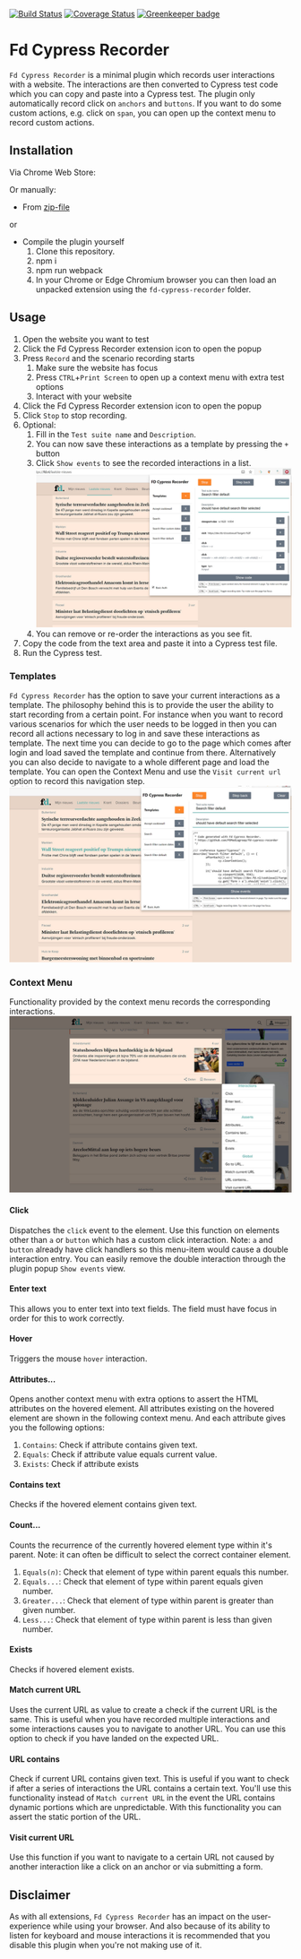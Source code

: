 [![Build Status](https://travis-ci.org/FDMediagroep/fd-cypress-recorder.svg?branch=master)](https://travis-ci.org/FDMediagroep/fd-cypress-recorder)
[![Coverage Status](https://coveralls.io/repos/github/FDMediagroep/fd-cypress-recorder/badge.svg?branch=master)](https://coveralls.io/github/FDMediagroep/fd-cypress-recorder?branch=master)
[![Greenkeeper badge](https://badges.greenkeeper.io/FDMediagroep/fd-cypress-recorder.svg)](https://greenkeeper.io/)

# Fd Cypress Recorder

`Fd Cypress Recorder` is a minimal plugin which records user interactions with a website. The interactions are then converted to Cypress test code which you can copy and paste into a Cypress test.
The plugin only automatically record click on `anchors` and `buttons`. If you want to do some custom actions, e.g. click on `span`, you can open up the context menu to record custom actions.

## Installation

Via Chrome Web Store: 

Or manually:
* From [zip-file](https://github.com/FDMediagroep/fd-cypress-recorder/releases/latest)

or

* Compile the plugin yourself
    1. Clone this repository.
    1. npm i
    1. npm run webpack
    1. In your Chrome or Edge Chromium browser you can then load an unpacked extension using the `fd-cypress-recorder` folder.

## Usage

1. Open the website you want to test
1. Click the Fd Cypress Recorder extension icon to open the popup
1. Press `Record` and the scenario recording starts
    1. Make sure the website has focus
    1. Press `CTRL`+`Print Screen` to open up a context menu with extra test options
    1. Interact with your website
1. Click the Fd Cypress Recorder extension icon to open the popup
1. Click `Stop` to stop recording.
1. Optional:
    1. Fill in the `Test suite name` and `Description`.
    1. You can now save these interactions as a template by pressing the `+` button
    1. Click `Show events` to see the recorded interactions in a list.
    ![Events](/fd-cypress-recorder/screenshot3.jpg?raw=true "Events")
    1. You can remove or re-order the interactions as you see fit.
1. Copy the code from the text area and paste it into a Cypress test file.
1. Run the Cypress test.


### Templates
`Fd Cypress Recorder` has the option to save your current interactions as a template. The philosophy behind this is to provide the user the ability to start recording from a certain point.
For instance when you want to record various scenarios for which the user needs to be logged in then you can record all actions necessary to log in and save these interactions as template. The next time you can decide to go to the page which comes after login and load saved the template and continue from there.
Alternatively you can also decide to navigate to a whole different page and load the template. You can open the Context Menu and use the `Visit current url` option to record this navigation step.
![Templates](/fd-cypress-recorder/screenshot2.jpg?raw=true "Templates")


### Context Menu
Functionality provided by the context menu records the corresponding interactions.
![Context Menu](/fd-cypress-recorder/screenshot.jpg?raw=true "Context Menu")

#### Click
Dispatches the `click` event to the element. Use this function on elements other than `a` or `button` which has a custom click interaction.
Note: `a` and `button` already have click handlers so this menu-item would cause a double interaction entry. You can easily remove the double interaction through the plugin popup `Show events` view.

#### Enter text
This allows you to enter text into text fields. The field must have focus in order for this to work correctly.

#### Hover
Triggers the mouse `hover` interaction.

#### Attributes...
Opens another context menu with extra options to assert the HTML attributes on the hovered element. All attributes existing on the hovered element are shown in the following context menu. And each attribute gives you the following options:
1. `Contains`: Check if attribute contains given text.
1. `Equals`: Check if attribute value equals current value.
1. `Exists`: Check if attribute exists

#### Contains text
Checks if the hovered element contains given text.

#### Count...
Counts the recurrence of the currently hovered element type within it's parent.
Note: it can often be difficult to select the correct container element.
1. `Equals(`_`n`_`)`: Check that element of type within parent equals this number.
1. `Equals...`: Check that element of type within parent equals given number.
1. `Greater...`: Check that element of type within parent is greater than given number.
1. `Less...`: Check that element of type within parent is less than given number.

#### Exists
Checks if hovered element exists.

#### Match current URL
Uses the current URL as value to create a check if the current URL is the same. This is useful when you have recorded multiple interactions and some interactions causes you to navigate to another URL. You can use this option to check if you have landed on the expected URL.

#### URL contains
Check if current URL contains given text. This is useful if you want to check if after a series of interactions the URL contains a certain text. You'll use this functionality instead of `Match current URL` in the event the URL contains dynamic portions which are unpredictable. With this functionality you can assert the static portion of the URL.

#### Visit current URL
Use this function if you want to navigate to a certain URL not caused by another interaction like a click on an anchor or via submitting a form.

## Disclaimer

As with all extensions, `Fd Cypress Recorder` has an impact on the user-experience while using your browser. And also because of its ability to listen for keyboard and mouse interactions it is recommended that you disable this plugin when you're not making use of it. 

